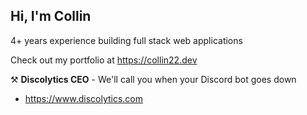 ## Hi, I'm Collin

4+ years experience building full stack web applications

Check out my portfolio at https://collin22.dev

⚒️ **Discolytics CEO** - We'll call you when your Discord bot goes down

- https://www.discolytics.com
